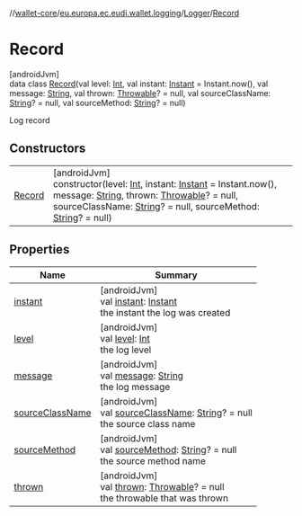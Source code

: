 //[wallet-core](../../../../index.md)/[eu.europa.ec.eudi.wallet.logging](../../index.md)/[Logger](../index.md)/[Record](index.md)

# Record

[androidJvm]\
data class [Record](index.md)(val
level: [Int](https://kotlinlang.org/api/latest/jvm/stdlib/kotlin/-int/index.html), val
instant: [Instant](https://developer.android.com/reference/kotlin/java/time/Instant.html) =
Instant.now(), val
message: [String](https://kotlinlang.org/api/latest/jvm/stdlib/kotlin/-string/index.html), val
thrown: [Throwable](https://kotlinlang.org/api/latest/jvm/stdlib/kotlin/-throwable/index.html)? =
null, val
sourceClassName: [String](https://kotlinlang.org/api/latest/jvm/stdlib/kotlin/-string/index.html)? =
null, val
sourceMethod: [String](https://kotlinlang.org/api/latest/jvm/stdlib/kotlin/-string/index.html)? =
null)

Log record

## Constructors

|                      |                                                                                                                                                                                                                                                                                                                                                                                                                                                                                                                                                                                                                                                 |
|----------------------|-------------------------------------------------------------------------------------------------------------------------------------------------------------------------------------------------------------------------------------------------------------------------------------------------------------------------------------------------------------------------------------------------------------------------------------------------------------------------------------------------------------------------------------------------------------------------------------------------------------------------------------------------|
| [Record](-record.md) | [androidJvm]<br>constructor(level: [Int](https://kotlinlang.org/api/latest/jvm/stdlib/kotlin/-int/index.html), instant: [Instant](https://developer.android.com/reference/kotlin/java/time/Instant.html) = Instant.now(), message: [String](https://kotlinlang.org/api/latest/jvm/stdlib/kotlin/-string/index.html), thrown: [Throwable](https://kotlinlang.org/api/latest/jvm/stdlib/kotlin/-throwable/index.html)? = null, sourceClassName: [String](https://kotlinlang.org/api/latest/jvm/stdlib/kotlin/-string/index.html)? = null, sourceMethod: [String](https://kotlinlang.org/api/latest/jvm/stdlib/kotlin/-string/index.html)? = null) |

## Properties

| Name                                    | Summary                                                                                                                                                                        |
|-----------------------------------------|--------------------------------------------------------------------------------------------------------------------------------------------------------------------------------|
| [instant](instant.md)                   | [androidJvm]<br>val [instant](instant.md): [Instant](https://developer.android.com/reference/kotlin/java/time/Instant.html)<br>the instant the log was created                 |
| [level](level.md)                       | [androidJvm]<br>val [level](level.md): [Int](https://kotlinlang.org/api/latest/jvm/stdlib/kotlin/-int/index.html)<br>the log level                                             |
| [message](message.md)                   | [androidJvm]<br>val [message](message.md): [String](https://kotlinlang.org/api/latest/jvm/stdlib/kotlin/-string/index.html)<br>the log message                                 |
| [sourceClassName](source-class-name.md) | [androidJvm]<br>val [sourceClassName](source-class-name.md): [String](https://kotlinlang.org/api/latest/jvm/stdlib/kotlin/-string/index.html)? = null<br>the source class name |
| [sourceMethod](source-method.md)        | [androidJvm]<br>val [sourceMethod](source-method.md): [String](https://kotlinlang.org/api/latest/jvm/stdlib/kotlin/-string/index.html)? = null<br>the source method name       |
| [thrown](thrown.md)                     | [androidJvm]<br>val [thrown](thrown.md): [Throwable](https://kotlinlang.org/api/latest/jvm/stdlib/kotlin/-throwable/index.html)? = null<br>the throwable that was thrown       |

